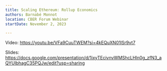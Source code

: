 ```yaml
---
title: Scaling Ethereum: Rollup Economics
authors: Barnabé Monnot
location: CBER Forum Webinar
startDate: November 2, 2023

---
```


Video: <https://youtu.be/VFa9CuuTWEM?si=4kEQuXN01lSr9vt7>

Slides: <https://docs.google.com/presentation/d/1ixyTEcivnvWMShcLHln0g_zfN3_aQYUlbhagC35PQJw/edit?usp=sharing>